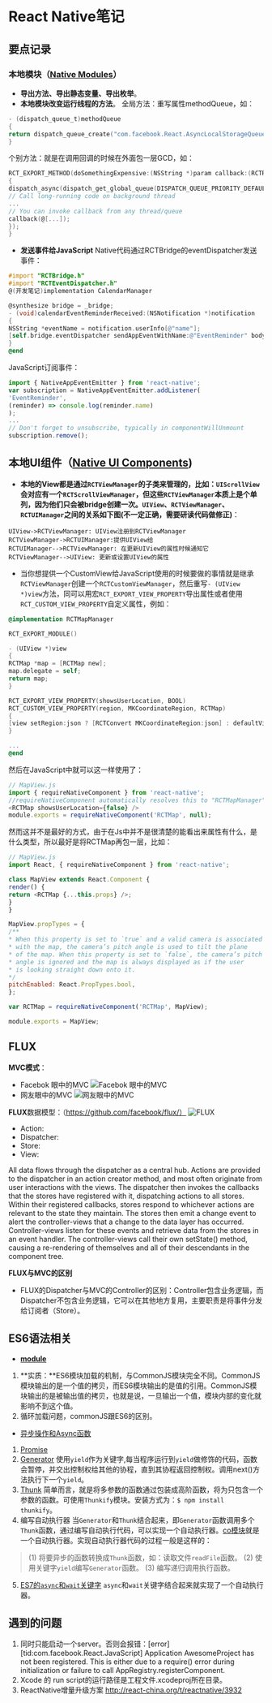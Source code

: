 ﻿# React Native笔记

## 要点记录
### 本地模块（[Native Modules][1]）
- **导出方法、导出静态变量、导出枚举**。
- **本地模块改变运行线程的方法**。
全局方法：重写属性methodQueue，如：
``` objectivec
- (dispatch_queue_t)methodQueue
{
return dispatch_queue_create("com.facebook.React.AsyncLocalStorageQueue", DISPATCH_QUEUE_SERIAL);
}
```
个别方法：就是在调用回调的时候在外面包一层GCD，如：
``` objectivec
RCT_EXPORT_METHOD(doSomethingExpensive:(NSString *)param callback:(RCTResponseSenderBlock)callback)
{ 
dispatch_async(dispatch_get_global_queue(DISPATCH_QUEUE_PRIORITY_DEFAULT, 0), ^{
// Call long-running code on background thread
...
// You can invoke callback from any thread/queue
callback(@[...]);
});
}
```
- **发送事件给JavaScript**
Native代码通过RCTBridge的eventDispatcher发送事件：
``` objectivec
#import "RCTBridge.h"
#import "RCTEventDispatcher.h"
@(开发笔记)implementation CalendarManager

@synthesize bridge = _bridge;
- (void)calendarEventReminderReceived:(NSNotification *)notification
{
NSString *eventName = notification.userInfo[@"name"];
[self.bridge.eventDispatcher sendAppEventWithName:@"EventReminder" body:@{@"name": eventName}];
}
@end
```
JavaScript订阅事件：
``` javascript
import { NativeAppEventEmitter } from 'react-native';
var subscription = NativeAppEventEmitter.addListener(
'EventReminder',
(reminder) => console.log(reminder.name)
);
...
// Don't forget to unsubscribe, typically in componentWillUnmount
subscription.remove();
```
## 本地UI组件（[Native UI Components][2])
- **本地的View都是通过`RCTViewManager`的子类来管理的，比如：`UIScrollView`会对应有一个`RCTScrollViewManager`，但这些`RCTViewManager`本质上是个单列，因为他们只会被bridge创建一次。`UIView`、`RCTViewManager`、`RCTUIManager`之间的关系如下图(不一定正确，需要研读代码做修正)**：
``` seq
UIView->RCTViewManager: UIView注册到RCTViewManager
RCTViewManager->RCTUIManager:提供UIView给
RCTUIManager-->RCTViewManager: 在更新UIView的属性时候通知它
RCTViewManager-->UIView: 更新或设置UIView的属性
```
- 当你想提供一个CustomView给JavaScript使用的时候要做的事情就是继承`RCTViewManager`创建一个`RCTCustomViewManager`，然后重写`- (UIView *)view`方法，同可以用宏`RCT_EXPORT_VIEW_PROPERTY`导出属性或者使用`RCT_CUSTOM_VIEW_PROPERTY`自定义属性，例如：
``` objectivec
@implementation RCTMapManager

RCT_EXPORT_MODULE()

- (UIView *)view
{
RCTMap *map = [RCTMap new];
map.delegate = self;
return map;
}

RCT_EXPORT_VIEW_PROPERTY(showsUserLocation, BOOL)
RCT_CUSTOM_VIEW_PROPERTY(region, MKCoordinateRegion, RCTMap)
{
[view setRegion:json ? [RCTConvert MKCoordinateRegion:json] : defaultView.region animated:YES];
}

...
@end
```
然后在JavaScript中就可以这一样使用了：
``` javascript
// MapView.js
import { requireNativeComponent } from 'react-native';
//requireNativeComponent automatically resolves this to "RCTMapManager"
<RCTMap showsUserLocation={false} />
module.exports = requireNativeComponent('RCTMap', null);
```
然而这并不是最好的方式，由于在Js中并不是很清楚的能看出来属性有什么，是什么类型，所以最好是将RCTMap再包一层，比如：

``` javascript
// MapView.js
import React, { requireNativeComponent } from 'react-native';

class MapView extends React.Component {
render() {
return <RCTMap {...this.props} />;
}
}

MapView.propTypes = {
/**
* When this property is set to `true` and a valid camera is associated
* with the map, the camera’s pitch angle is used to tilt the plane
* of the map. When this property is set to `false`, the camera’s pitch
* angle is ignored and the map is always displayed as if the user
* is looking straight down onto it.
*/
pitchEnabled: React.PropTypes.bool,
};

var RCTMap = requireNativeComponent('RCTMap', MapView);

module.exports = MapView;
```
## FLUX
**MVC模式**：
- Facebok 眼中的MVC
![Facebok 眼中的MVC](https://github.com/Easence/EADocuments/blob/master/Web/HTML5/images/mvc_by_fb.png?raw=true)
- 网友眼中的MVC
![网友眼中的MVC](https://github.com/Easence/EADocuments/blob/master/Web/HTML5/images/mvc_by_other.png?raw=true)

**FLUX**数据模型：（https://github.com/facebook/flux/）
![FLUX](https://github.com/Easence/EADocuments/blob/master/Web/HTML5/images/flux_flow.png?raw=true0)

- Action:
- Dispatcher:
- Store:
- View:

All data flows through the dispatcher as a central hub. Actions are provided to the dispatcher in an action creator method, and most often originate from user interactions with the views. The dispatcher then invokes the callbacks that the stores have registered with it, dispatching actions to all stores. Within their registered callbacks, stores respond to whichever actions are relevant to the state they maintain. The stores then emit a change event to alert the controller-views that a change to the data layer has occurred. Controller-views listen for these events and retrieve data from the stores in an event handler. The controller-views call their own setState() method, causing a re-rendering of themselves and all of their descendants in the component tree.

**FLUX与MVC的区别**
- FLUX的Dispatcher与MVC的Controller的区别：Controller包含业务逻辑，而Dispatcher不包含业务逻辑，它可以在其他地方复用，主要职责是将事件分发给订阅者（Store）。

## ES6语法相关
- [**module**][3]
1. **实质：**ES6模块加载的机制，与CommonJS模块完全不同。CommonJS模块输出的是一个值的拷贝，而ES6模块输出的是值的引用。CommonJS模块输出的是被输出值的拷贝，也就是说，一旦输出一个值，模块内部的变化就影响不到这个值。
2. 循环加载问题，commonJS跟ES6的区别。
- [异步操作和Async函数](https://github.com/ruanyf/es6tutorial/blob/202f04bc43e0a9a74113338f0518847797071ae4/docs/async.md#异步操作和async函数)
1. [Promise](https://github.com/ruanyf/es6tutorial/blob/202f04bc43e0a9a74113338f0518847797071ae4/docs/async.md#promise)
2. [Generator](https://github.com/ruanyf/es6tutorial/blob/202f04bc43e0a9a74113338f0518847797071ae4/docs/async.md#generator函数)
使用`yield`作为关键字,每当程序运行到`yield`做修饰的代码，函数会暂停，并交出控制权给其他的协程，直到其协程返回控制权。调用next()方法执行下一个`yield`。
3. [Thunk](https://github.com/ruanyf/es6tutorial/blob/202f04bc43e0a9a74113338f0518847797071ae4/docs/async.md#thunk函数)
简单而言，就是将多参数的函数通过包装成高阶函数，将为只包含一个参数的函数。可使用`Thunkify`模块。安装方式为：`$ npm install thunkify`。
4. 编写自动执行器
当`Generator`和`Thunk`结合起来，即`Generator`函数调用多个`Thunk`函数，通过编写自动执行代码，可以实现一个自动执行器。[co模块](https://github.com/tj/co)就是一个自动执行器。实现自动执行器代码的过程一般是这样的：
>(1) 将要异步的函数转换成`Thunk`函数，如：读取文件`readFile`函数。
>(2) 使用关键字`yield`编写`Generator`函数。
>(3) 编写递归调用执行函数。
5. [ES7的`async`和`wait`关键字](https://github.com/ruanyf/es6tutorial/blob/202f04bc43e0a9a74113338f0518847797071ae4/docs/async.md#async-函数的用法)
`async`和`wait`关键字结合起来就实现了一个自动执行器。


## 遇到的问题
1. 同时只能启动一个server。否则会报错：[error][tid:com.facebook.React.JavaScript] Application AwesomeProject has not been registered. This is either due to a require() error during initialization or failure to call AppRegistry.registerComponent.
2. Xcode 的 run script的运行路径是工程文件.xcodeproj所在目录。
3. ReactNative增量升级方案 http://react-china.org/t/reactnative/3932

[1]: http://facebook.github.io/react-native/docs/native-modules-ios.html#native-modules
[2]: http://facebook.github.io/react-native/docs/native-components-ios.html#content
[3]: https://github.com/ruanyf/es6tutorial/blob/8ad3c20f5f477a091282c764c15032732d386c48/docs/module.md
